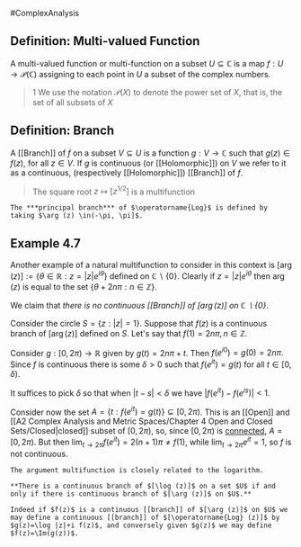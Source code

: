 #ComplexAnalysis 

## Definition: Multi-valued Function
A multi-valued function or multi-function on a subset $U \subseteq \mathbb{C}$ is a map $f: U \rightarrow \mathcal{P}(\mathbb{C})$ assigning to each point in $U$ a subset of the complex numbers.
>1 We use the notation $\mathcal{P}(X)$ to denote the power set of $X$, that is, the set of all subsets of $X$

## Definition: Branch
A [[Branch]] of $f$ on a subset $V \subseteq U$ is a function $g: V \rightarrow \mathbb{C}$ such that $g(z) \in f(z)$, for all $z \in V$. If $g$ is continuous (or [[Holomorphic]]) on $V$ we refer to it as a continuous, (respectively [[Holomorphic]]) [[Branch]] of $f$.

>The square root $z \mapsto\left[z^{1 / 2}\right]$ is a multifunction

```ad-note
The ***principal branch*** of $\operatorname{Log}$ is defined by taking $\arg (z) \in(-\pi, \pi]$.
```

## Example 4.7
Another example of a natural multifunction to consider in this context is $[\arg (z)]:=\left\{\theta \in \mathbb{R}: z=|z| e^{i \theta}\right\}$ defined on $\mathbb{C} \backslash\{0\}$. Clearly if $z=|z| e^{i \theta}$ then $\arg (z)$ is equal to the set $\{\theta+2 n \pi: n \in \mathbb{Z}\}$.

We claim that *there is no continuous [[Branch]] of $[\arg (z)]$ on $\mathbb{C} \backslash\{0\}$*. 

Consider the circle $S=\{z:|z|=1\}$. Suppose that $f(z)$ is a continuous branch of $[\arg (z)]$ defined on $S$. Let's say that $f(1)=2 n \pi, n \in \mathbb{Z}$. 

Consider $g:[0,2 \pi) \rightarrow \mathbb{R}$ given by $g(t)=2 n \pi+t .$ Then $f\left(e^{i 0}\right)=g(0)=2 n \pi .$ Since $f$ is continuous there is some $\delta>0$ such that $f\left(e^{i t}\right)=g(t)$ for all $t \in[0, \delta)$. 

It suffices to pick $\delta$ so that when $|t-s|<\delta$ we have $\left|f\left(e^{i t}\right)-f\left(e^{i s}\right)\right|<1$.

Consider now the set $A=\left\{t: f\left(e^{i t}\right)=g(t)\right\} \subseteq[0,2 \pi)$. This is an [[Open]] and [[A2 Complex Analysis and Metric Spaces/Chapter 4 Open and Closed Sets/Closed|closed]] subset of $[0,2 \pi)$, so, since $[0,2 \pi)$ is [connected](Connected.md#Lemma%207.1.2), $A=[0,2 \pi)$. But then $\lim _{t \rightarrow 2 \pi} f\left(e^{i t}\right)=2(n+1) \pi \neq f(1)$, while $\lim _{t \rightarrow 2 \pi} e^{i t}=1$, so $f$ is not continuous.

```ad-note
The argument multifunction is closely related to the logarithm.

**There is a continuous branch of $[\log (z)]$ on a set $U$ if and only if there is continuous branch of $[\arg (z)]$ on $U$.**

Indeed if $f(z)$ is a continuous [[branch]] of $[\arg (z)]$ on $U$ we may define a continuous [[branch]] of $[\operatorname{Log} (z)]$ by $g(z)=\log |z|+i f(z)$, and conversely given $g(z)$ we may define $f(z)=\Im(g(z))$.
```
